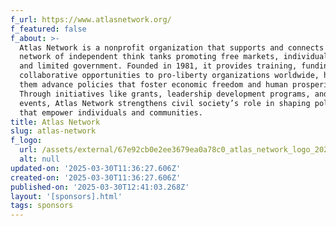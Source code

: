 ```yaml
---
f_url: https://www.atlasnetwork.org/
f_featured: false
f_about: >-
  Atlas Network is a nonprofit organization that supports and connects a global
  network of independent think tanks promoting free markets, individual liberty,
  and limited government. Founded in 1981, it provides training, funding, and
  collaborative opportunities to pro-liberty organizations worldwide, helping
  them advance policies that foster economic freedom and human prosperity.
  Through initiatives like grants, leadership development programs, and regional
  events, Atlas Network strengthens civil society’s role in shaping policies
  that empower individuals and communities.
title: Atlas Network
slug: atlas-network
f_logo:
  url: /assets/external/67e92cb0e2ee3679ea0a78c0_atlas_network_logo_2021.svg
  alt: null
updated-on: '2025-03-30T11:36:27.606Z'
created-on: '2025-03-30T11:36:27.606Z'
published-on: '2025-03-30T12:41:03.268Z'
layout: '[sponsors].html'
tags: sponsors
---
```



